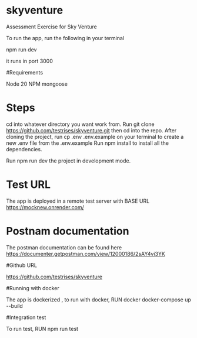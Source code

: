 # skyventure
Assessment Exercise for Sky Venture



To run the app, run the following in your terminal

npm run dev

it runs in port 3000

#Requirements

Node 20
NPM
mongoose

# Steps

cd into whatever directory you want work from.
Run git clone https://github.com/testrises/skyventure.git then cd into the repo.
After cloning the project, run cp .env .env.example on your terminal to create a new .env file from the .env.example
Run npm install to install all the dependencies.

Run npm run dev the project in development mode.

# Test URL

The app is deployed in a remote test server with BASE URL  https://mocknew.onrender.com/

# Postnam documentation

The postman documentation can be found here https://documenter.getpostman.com/view/12000186/2sAY4vi3YK

#Github URL

https://github.com/testrises/skyventure

#Running with docker

The app is dockerized , to run with docker, RUN  docker docker-compose up --build


#Integration test

To run test, RUN  npm run test
